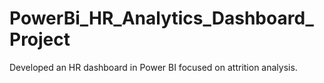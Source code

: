 # PowerBi_HR_Analytics_Dashboard_Project
Developed an HR dashboard in Power BI focused on attrition analysis.
